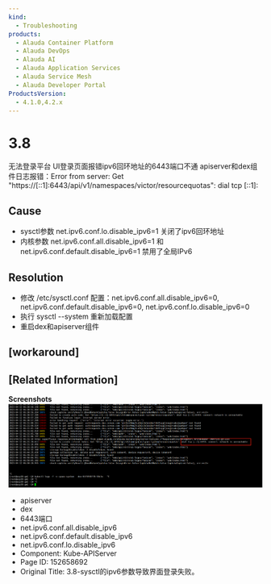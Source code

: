 ```yaml
---
kind:
  - Troubleshooting
products:
  - Alauda Container Platform
  - Alauda DevOps
  - Alauda AI
  - Alauda Application Services
  - Alauda Service Mesh
  - Alauda Developer Portal
ProductsVersion:
  - 4.1.0,4.2.x
---
```

<!-- A type of document that involves encountering a fault, diagnosing it, performing root cause analysis, and providing solutions. -->

# 3.8

无法登录平台 UI登录页面报错ipv6回环地址的6443端口不通 apiserver和dex组件日志报错：Error from server: Get "https://[::1]:6443/api/v1/namespaces/victor/resourcequotas": dial tcp [::1]:

## Cause
- sysctl参数 net.ipv6.conf.lo.disable_ipv6=1 关闭了ipv6回环地址
- 内核参数 net.ipv6.conf.all.disable_ipv6=1 和 net.ipv6.conf.default.disable_ipv6=1 禁用了全局IPv6

## Resolution
- 修改 /etc/sysctl.conf 配置：net.ipv6.conf.all.disable_ipv6=0, net.ipv6.conf.default.disable_ipv6=0, net.ipv6.conf.lo.disable_ipv6=0
- 执行 sysctl --system 重新加载配置
- 重启dex和apiserver组件

## [workaround]

## [Related Information]
**Screenshots**
![](assets/3-8-sysctlde-ipv6can-shu-dao-zhi-jie-mian-deng-lu-shi-bai/image2023-7-19_16-7-41.png)
- apiserver
- dex
- 6443端口
- net.ipv6.conf.all.disable_ipv6
- net.ipv6.conf.default.disable_ipv6
- net.ipv6.conf.lo.disable_ipv6
- Component: Kube-APIServer
- Page ID: 152658692
- Original Title: 3.8-sysctl的ipv6参数导致界面登录失败。
